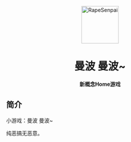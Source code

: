 <p align="center">
  <a href="https://xiaohuang257.github.io/RapeSenpai/index.html"><img src="https://github.com/Xiaohuang257/RapeSenpai/blob/main/static/image/ClickBefore.png?raw=true" width="100" height="100" alt="RapeSenpai"></a>
</p>
<div align="center">

# 曼波 曼波~
**新概念Home游戏**
</div>

## 简介
小游戏：曼波 曼波~

纯恶搞无恶意。
